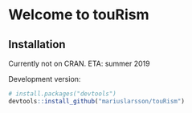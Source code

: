 # Welcome to touRism

## Installation

Currently not on CRAN. ETA: summer 2019
 
Development version:
 
```r 
# install.packages("devtools")
devtools::install_github("mariuslarsson/touRism")
```


